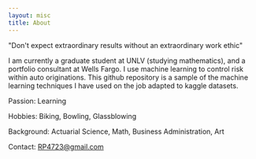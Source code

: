 ```yaml
---
layout: misc
title: About
---
```


"Don't expect extraordinary results without an extraordinary work ethic"

I am currently a graduate student at UNLV (studying mathematics), and a portfolio consultant at Wells Fargo. I use machine learning to control risk within auto originations. This github repository is a sample of the machine learning techniques I have used on the job adapted to kaggle datasets.
	
  Passion: Learning
  
  Hobbies: Biking, Bowling, Glassblowing 

  Background: Actuarial Science, Math, Business Administration, Art
	
  Contact: RP4723@gmail.com
